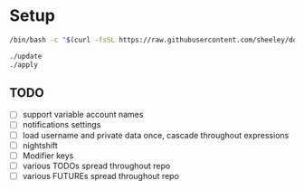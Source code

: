 # Setup

```sh
/bin/bash -c "$(curl -fsSL https://raw.githubusercontent.com/sheeley/dotfiles/main/initial_setup.sh)"
```

```sh
./update
./apply
```

## TODO

- [ ] support variable account names
- [ ] notifications settings
- [ ] load username and private data once, cascade throughout expressions
- [ ] nightshift
- [ ] Modifier keys
- [ ] various TODOs spread throughout repo
- [ ] various FUTUREs spread throughout repo
